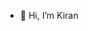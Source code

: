 - 👋 Hi, I’m Kiran

<!---
plainspoken-kiran/plainspoken-kiran is a ✨ special ✨ repository because its `README.md` (this file) appears on your GitHub profile.
You can click the Preview link to take a look at your changes.
--->
